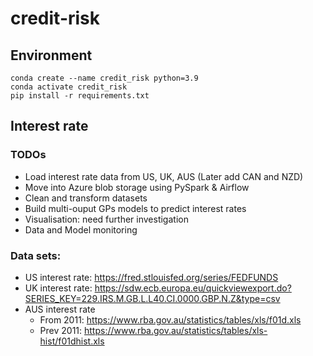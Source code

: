 # credit-risk


## Environment
```
conda create --name credit_risk python=3.9
conda activate credit_risk
pip install -r requirements.txt 
```



## Interest rate

### TODOs
- Load interest rate data from US, UK, AUS (Later add CAN and NZD)
- Move into Azure blob storage using PySpark & Airflow
- Clean and transform datasets
- Build multi-ouput GPs models to predict interest rates
- Visualisation: need further investigation
- Data and Model monitoring

### Data sets:
- US interest rate: https://fred.stlouisfed.org/series/FEDFUNDS
- UK interest rate: https://sdw.ecb.europa.eu/quickviewexport.do?SERIES_KEY=229.IRS.M.GB.L.L40.CI.0000.GBP.N.Z&type=csv
- AUS interest rate
    - From 2011: https://www.rba.gov.au/statistics/tables/xls/f01d.xls
    - Prev 2011: https://www.rba.gov.au/statistics/tables/xls-hist/f01dhist.xls

